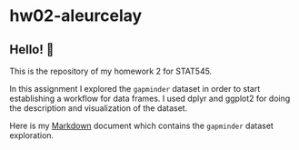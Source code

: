 # hw02-aleurcelay

## Hello! :raising_hand:

This is the repository of my homework 2 for STAT545.

In this assignment I explored the `gapminder` dataset in order to start establishing a workflow for data frames.
I used dplyr and ggplot2 for doing the description and visualization of the dataset.

Here is my [Markdown](hw02_gapminder_dplyr.md) document which contains the `gapminder` dataset exploration. 

